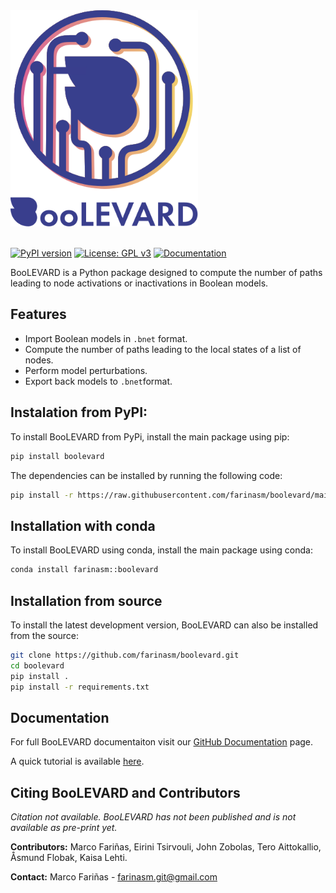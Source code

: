 
<a href="Logo">
    <img src="https://github.com/farinasm/boolevard/blob/main/docs/Logo.svg" alt="Logo" width="300">
</a>
<br><br>

[![PyPI version](https://img.shields.io/pypi/v/boolevard)](PYPIPACKAGE)
[![License: GPL v3](https://img.shields.io/badge/License-GPLv3-blue.svg)](https://github.com/farinasm/boolevard/blob/main/LICENSE/)
[![Documentation](https://img.shields.io/badge/docs-latest-brightgreen.svg)](https://github.com/farinasm/boolevard/)

BooLEVARD is a Python package designed to compute the number of paths leading to node activations or inactivations in Boolean models.

## Features
- Import Boolean models in `.bnet` format.
- Compute the number of paths leading to the local states of a list of nodes.
- Perform model perturbations.
- Export back models to `.bnet`format.

## Instalation from PyPI:

To install BooLEVARD from PyPi, install the main package using pip:

```bash
pip install boolevard
```

The dependencies can be installed by running the following code:

```bash
pip install -r https://raw.githubusercontent.com/farinasm/boolevard/main/requirements.txt
```

## Installation with conda

To install BooLEVARD using conda, install the main package using conda:

```bash
conda install farinasm::boolevard
```

## Installation from source

To install the latest development version, BooLEVARD can also be installed from the source:

```bash
git clone https://github.com/farinasm/boolevard.git
cd boolevard
pip install .
pip install -r requirements.txt
```

## Documentation
For full BooLEVARD documentaiton visit our [GitHub Documentation](https://farinasm.github.io/boolevard) page.

A quick tutorial is available [here](https://github.com/farinasm/boolevard/tree/main/tutorial).

## Citing BooLEVARD and Contributors

*Citation not available. BooLEVARD has not been published and is not available as pre-print yet.* 

**Contributors:** Marco Fariñas, Eirini Tsirvouli, John Zobolas, Tero Aittokallio, Åsmund Flobak, Kaisa Lehti.

**Contact:** Marco Fariñas - farinasm.git@gmail.com
